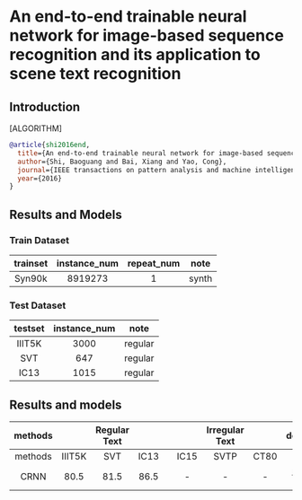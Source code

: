 # An end-to-end trainable neural network for image-based sequence recognition and its application to scene text recognition

## Introduction

[ALGORITHM]

```bibtex
@article{shi2016end,
  title={An end-to-end trainable neural network for image-based sequence recognition and its application to scene text recognition},
  author={Shi, Baoguang and Bai, Xiang and Yao, Cong},
  journal={IEEE transactions on pattern analysis and machine intelligence},
  year={2016}
}
```

## Results and Models

### Train Dataset

| trainset | instance_num | repeat_num | note  |
| :------: | :----------: | :--------: | :---: |
|  Syn90k  |   8919273    |     1      | synth |

### Test Dataset

| testset | instance_num |  note   |
| :-----: | :----------: | :-----: |
| IIIT5K  |     3000     | regular |
|   SVT   |     647      | regular |
|  IC13   |     1015     | regular |

## Results and models

| methods |        | Regular Text |      |     |      | Irregular Text |      |       download       |
| :-----: | :----: | :----------: | :--: | :-: | :--: | :------------: | :--: | :------------------: |
| methods | IIIT5K |     SVT      | IC13 |     | IC15 |      SVTP      | CT80 |
|  CRNN   |  80.5  |     81.5     | 86.5 |     |  -   |       -        |  -   | [model]() \| [log]() |
